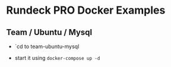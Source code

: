# Rundeck PRO Docker Examples


## Team / Ubuntu / Mysql

* `cd to team-ubuntu-mysql

* start it using `docker-compose up -d`


